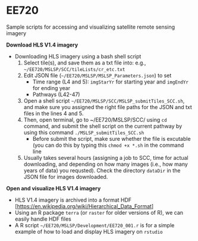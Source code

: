 # EE720
Sample scripts for accessing and visualizing satellite remote sensing imagery


**Download HLS V1.4 imagery**
- Downloading HLS imagery using a bash shell script
   1. Select tile(s), and save them as a txt file into: e.g., `~/EE720/MSLSP/SCC/tileLists/cr_etc.txt`
   2. Edit JSON file (`~/EE720/MSLSP/MSLSP_Parameters.json`) to set 
      - Time range (L4 and 5): `imgStarYr` for starting year and `imgEndYr` for ending year
      - Pathways (L42-47)
   3. Open a shell script `~/EE720/MSLSP/SCC/MSLSP_submitTiles_SCC.sh`, and make sure you assigned the right file paths for the JSON and txt files in the lines 4 and 5.
   4. Then, open terminal, go to ~/EE720/MSLSP/SCC/ using `cd` command, and submit the shell script on the current pathway by using this command `./MSLSP_submitTiles_SCC.sh` 
      - Before submit the script, make sure whether the file is excutable (you can do this by typing this `chmod +x *.sh` in the command line
   5. Usually takes several hours (assigning a job to SCC, time for actual downloading, and depending on how many images (i.e., how many years of data) you requsted). Check the directory `dataDir` in the JSON file for images downloaded.
   
   
**Open and visualize HLS V1.4 imagery**
- HLS V1.4 imagery is archived into a format HDF [https://en.wikipedia.org/wiki/Hierarchical_Data_Format]
- Using an R package `terra` (or `raster` for older versions of R), we can easily handle HDF files
- A R script `~/EE720/MSLSP/Development/EE720_001.r` is for a simple example of how to load and display HLS imagery on `rstudio`
